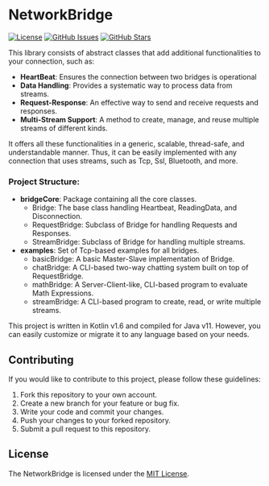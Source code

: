 # NetworkBridge

[![License](https://img.shields.io/badge/license-MIT-blue.svg)](LICENSE)
[![GitHub Issues](https://img.shields.io/github/issues/rahim401/networkbridge.svg)](https://github.com/rahim401/networkbridge/issues)
[![GitHub Stars](https://img.shields.io/github/stars/rahim401/networkbridge.svg)](https://github.com/rahim401/networkbridge/stargazers)

This library consists of abstract classes that add additional functionalities to your connection, such as:
- **HeartBeat**: Ensures the connection between two bridges is operational
- **Data Handling**: Provides a systematic way to process data from streams.
- **Request-Response**: An effective way to send and receive requests and responses.
- **Multi-Stream Support**: A method to create, manage, and reuse multiple streams of different kinds.

It offers all these functionalities in a generic, scalable, thread-safe, and understandable manner. Thus, it can be easily implemented with any connection that uses streams, such as Tcp, Ssl, Bluetooth, and more.

### Project Structure:
- **bridgeCore**: Package containing all the core classes.
  - Bridge: The base class handling Heartbeat, ReadingData, and Disconnection.
  - RequestBridge: Subclass of Bridge for handling Requests and Responses.
  - StreamBridge: Subclass of Bridge for handling multiple streams.
- **examples**: Set of Tcp-based examples for all bridges.
  - basicBridge: A basic Master-Slave implementation of Bridge.
  - chatBridge: A CLI-based two-way chatting system built on top of RequestBridge.
  - mathBridge: A Server-Client-like, CLI-based program to evaluate Math Expressions.
  - streamBridge: A CLI-based program to create, read, or write multiple streams.

This project is written in Kotlin v1.6 and compiled for Java v11. However, you can easily customize or migrate it to any language based on your needs. 


## Contributing

If you would like to contribute to this project, please follow these guidelines:
1. Fork this repository to your own account.
2. Create a new branch for your feature or bug fix.
3. Write your code and commit your changes.
4. Push your changes to your forked repository.
5. Submit a pull request to this repository.

## License

The NetworkBridge is licensed under the [MIT License](LICENSE).